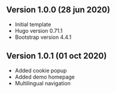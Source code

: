 ## Version 1.0.0 (28 jun 2020)

- Initial template
- Hugo version 0.71.1
- Bootstrap version 4.4.1

## Version 1.0.1 (01 oct 2020)

- Added cookie popup
- Added demo homepage
- Multilingual navigation
